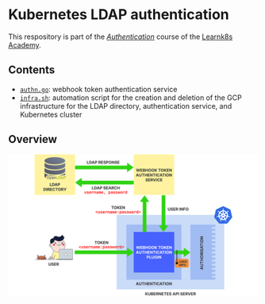# Kubernetes LDAP authentication

This respository is part of the [_Authentication_](https://academy.learnk8s.io/authentication-intro) course of the [Learnk8s Academy](http://academy.learnk8s.io/).

## Contents

- [`authn.go`](authn.go): webhook token authentication service
- [`infra.sh`](infra.sh): automation script for the creation and deletion of the GCP infrastructure for the LDAP directory, authentication service, and Kubernetes cluster

## Overview

![LDAP authentication](overview.svg)
